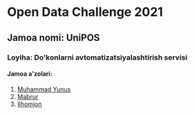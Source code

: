 # Open Data Challenge 2021
<h2>Jamoa nomi: UniPOS</h2>
<h3>Loyiha: Do'konlarni avtomatizatsiyalashtirish servisi</h3>
<h4>Jamoa a'zolari:</h4>
<ol>
    <li><a href="https://github.com/muhammadyunusuz/">Muhammad Yunus</a></li>
    <li><a href="https://github.com/muhammadyunusuz/">Mabrur</a></li>
    <li><a href="https://github.com/muhammadyunusuz/">Ilhomjon</a></li>
</ol>